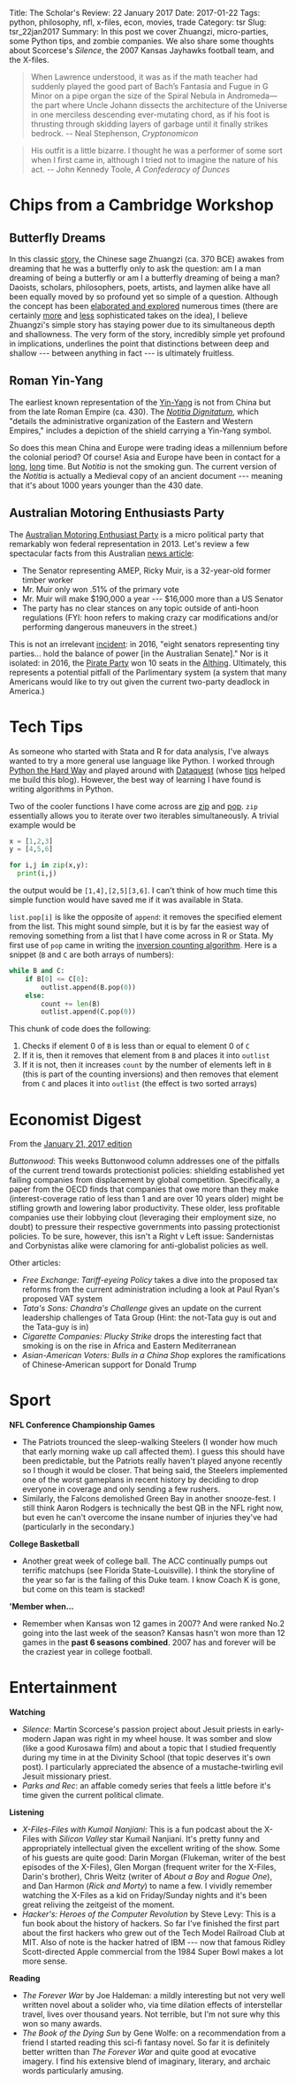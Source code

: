 Title: The Scholar's Review: 22 January 2017
Date: 2017-01-22
Tags: python, philosophy, nfl, x-files, econ, movies, trade
Category: tsr
Slug: tsr_22jan2017
Summary: In this post we cover Zhuangzi, micro-parties, some Python tips, and zombie companies. We also share some thoughts about Scorcese's *Silence*, the 2007 Kansas Jayhawks football team, and the X-files.

>When Lawrence understood, it was as if the math teacher had suddenly played the good part of Bach’s Fantasia and Fugue in G Minor on a pipe organ the size of the Spiral Nebula in Andromeda—the part where Uncle Johann dissects the architecture of the Universe in one merciless descending ever-mutating chord, as if his foot is thrusting through skidding layers of garbage until it finally strikes bedrock.
> -- Neal Stephenson, *Cryptonomicon*

<!--  -->

>His outfit is a little bizarre. I thought he was a performer of some sort when I first came in, although I tried not to imagine the nature of his act.
>-- John Kennedy Toole, *A Confederacy of Dunces*


# Chips from a Cambridge Workshop

## Butterfly Dreams

In this classic [story](https://en.wikipedia.org/wiki/Zhuangzi_(book)#.22The_Butterfly_Dream.22), the Chinese sage Zhuangzi (ca. 370 BCE) awakes from dreaming that he was a butterfly only to ask the question: am I a man dreaming of being a butterfly or am I a butterfly dreaming of being a man? Daoists, scholars, philosophers, poets, artists, and laymen alike have all been equally moved by so profound yet so simple of a question. Although the concept has been [elaborated and explored](https://en.wikipedia.org/wiki/Dream_argument) numerous times (there are certainly [more](https://en.wikipedia.org/wiki/Vasubandhu) and [less](https://en.wikipedia.org/wiki/Meditations_on_First_Philosophy) sophisticated takes on the idea), I believe Zhuangzi's simple story has staying power due to its simultaneous depth and shallowness. The very form of the story, incredibly simple yet profound in implications, underlines the point that distinctions between deep and shallow --- between anything in fact --- is ultimately fruitless.

## Roman Yin-Yang

The earliest known representation of the [Yin-Yang](https://en.wikipedia.org/wiki/Taijitu) is not from China but from the late Roman Empire (ca. 430). The [*Notitia Dignitatum*](https://en.wikipedia.org/wiki/Notitia_Dignitatum), which "details the administrative organization of the Eastern and Western Empires," includes a depiction of the shield carrying a Yin-Yang symbol.

So does this mean China and Europe were trading ideas a millennium before the colonial period? Of course! Asia and Europe have been in contact for a [long](https://en.wikipedia.org/wiki/Sino-Roman_relations#Embassy_to_Augustus), [long](https://en.wikipedia.org/wiki/Periplus_of_the_Erythraean_Sea) time. But *Notitia* is not the smoking gun. The current version of the *Notitia* is actually a Medieval copy of an ancient document --- meaning that it's about 1000 years younger than the 430 date.

## Australian Motoring Enthusiasts Party

The [Australian Motoring Enthusiast Party](https://en.wikipedia.org/wiki/Australian_Motoring_Enthusiast_Party) is a micro political party that remarkably won federal representation in 2013. Let's review a few spectacular facts from this Australian [news article](http://www.abc.net.au/news/2014-06-30/australian-motoring-enthusiasts-party-ricky-muir-begins-senate/5561076):

* The Senator representing AMEP, Ricky Muir, is a 32-year-old former timber worker
* Mr. Muir only won .51% of the primary vote
* Mr. Muir will make $190,000 a year --- $16,000 more than a US Senator
* The party has no clear stances on any topic outside of anti-hoon regulations (FYI: hoon refers to making crazy car modifications and/or performing dangerous maneuvers in the street.)

This is not an irrelevant [incident](http://www.economist.com/news/asia/21695553-prime-minister-threatens-early-election-bid-stamp-his-authority-turnbulls-big-gamble): in 2016, "eight senators representing tiny parties... hold the balance of power [in the Australian Senate]." Nor is it isolated: in 2016, the [Pirate Party](https://en.wikipedia.org/wiki/Pirate_Party_(Iceland)) won 10 seats in the [Althing](https://en.wikipedia.org/wiki/Althing). Ultimately, this represents a potential pitfall of the Parlimentary system (a system that many Americans would like to try out given the current two-party deadlock in America.)

# Tech Tips

As someone who started with Stata and R for data analysis, I've always wanted to try a more general use language like Python. I worked through [Python the Hard Way](https://learnpythonthehardway.org) and played around with [Dataquest](https://www.dataquest.io) (whose [tips](https://www.dataquest.io/blog/how-to-setup-a-data-science-blog/) helped me build this blog). However, the best way of learning I have found is writing algorithms in Python.

Two of the cooler functions I have come across are [zip](https://docs.python.org/3.3/library/functions.html#zip) and [pop](https://docs.python.org/2/tutorial/datastructures.html#more-on-lists). `zip` essentially allows you to iterate over two iterables simultaneously. A trivial example would be

```python
x = [1,2,3]
y = [4,5,6]

for i,j in zip(x,y):
  print(i,j)
```
the output would be `[1,4],[2,5][3,6]`. I can't think of how much time this simple function would have saved me if it was available in Stata.

`list.pop[i]` is like the opposite of `append`: it removes the specified element from the list. This might sound simple, but it is by far the easiest way of removing something from a list that I have come across in R or Stata. My first use of `pop` came in writing the [inversion counting algorithm](https://github.com/tkthomas27/stanford_algos/blob/master/course1/count_inversions.py). Here is a snippet (`B` and `C` are both arrays of numbers):

```python
while B and C:
    if B[0] <= C[0]:
        outlist.append(B.pop(0))
    else:
        count += len(B)
        outlist.append(C.pop(0))
```
This chunk of code does the following:

1. Checks if element 0 of `B` is less than or equal to element 0 of `C`
2. If it is, then it removes that element from `B` and places it into `outlist`
3. If it is not, then it increases `count` by the number of elements left in `B` (this is part of the counting inversions) and then removes that element from `C` and places it into `outlist` (the effect is two sorted arrays)

# Economist Digest

From the [January 21, 2017 edition](http://www.economist.com/printedition/2017-01-21)

*Buttonwood*: This weeks Buttonwood column addresses one of the pitfalls of the current trend towards protectionist policies: shielding established yet failing companies from displacement by global competition. Specifically, a paper from the OECD finds that companies that owe more than they make (interest-coverage ratio of less than 1 and are over 10 years older) might be stifling growth and lowering labor productivity. These older, less profitable companies use their lobbying clout (leveraging their employment size, no doubt) to pressure their respective governments into passing protectionist policies. To be sure, however, this isn't a Right v Left issue: Sandernistas and Corbynistas alike were clamoring for anti-globalist policies as well.

Other articles:

* *Free Exchange: Tariff-eyeing Policy* takes a dive into the proposed tax reforms from the current administration including a look at Paul Ryan's proposed VAT system
* *Tata's Sons: Chandra's Challenge* gives an update on the current leadership challenges of Tata Group (Hint: the not-Tata guy is out and the Tata-guy is in)
* *Cigarette Companies: Plucky Strike* drops the interesting fact that smoking is on the rise in Africa and Eastern Mediterranean
* *Asian-American Voters: Bulls in a China Shop* explores the ramifications of Chinese-American support for Donald Trump

# Sport

**NFL Conference Championship Games**

* The Patriots trounced the sleep-walking Steelers (I wonder how much that early morning wake up call affected them). I guess this should have been predictable, but the Patriots really haven't played anyone recently so I though it would be closer. That being said, the Steelers implemented one of the worst gameplans in recent history by deciding to drop everyone in coverage and only sending a few rushers.
* Similarly, the Falcons demolished Green Bay in another snooze-fest. I still think Aaron Rodgers is technically the best QB in the NFL right now, but even he can't overcome the insane number of injuries they've had (particularly in the secondary.)

**College Basketball**

* Another great week of college ball. The ACC continually pumps out terrific matchups (see Florida State-Louisville). I think the storyline of the year so far is the failing of this Duke team. I know Coach K is gone, but come on this team is stacked!

**'Member when...**

* Remember when Kansas won 12 games in 2007? And were ranked No.2 going into the last week of the season? Kansas hasn't won more than 12 games in the **past 6 seasons combined**. 2007 has and forever will be the craziest year in college football.

# Entertainment

**Watching**

* *Silence*: Martin Scorcese's passion project about Jesuit priests in early-modern Japan was right in my wheel house. It was somber and slow (like a good Kurosawa film) and about a topic that I studied frequently during my time in at the Divinity School (that topic deserves it's own post). I particularly appreciated the absence of a mustache-twirling evil Jesuit missionary priest.
* *Parks and Rec*: an affable comedy series that feels a little before it's time given the current political climate.

**Listening**

* *X-Files-Files with Kumail Nanjiani*: This is a fun podcast about the X-Files with *Silicon Valley* star Kumail Nanjiani. It's pretty funny and appropriately intellectual given the excellent writing of the show. Some of his guests are quite good: Darin Morgan (Flukeman, writer of the best episodes of the X-Files), Glen Morgan (frequent writer for the X-Files, Darin's brother), Chris Weitz (writer of *About a Boy* and *Rogue One*), and Dan Harmon (*Rick and Morty*) to name a few. I vividly remember watching the X-Files as a kid on Friday/Sunday nights and it's been great reliving the zeitgeist of the moment.
* *Hacker's: Heroes of the Computer Revolution* by Steve Levy: This is a fun book about the history of hackers. So far I've finished the first part about the first hackers who grew out of the Tech Model Railroad Club at MIT. Also of note is the hacker hatred of IBM --- now that famous Ridley Scott-directed Apple commercial from the 1984 Super Bowl makes a lot more sense.

**Reading**

* *The Forever War* by Joe Haldeman: a mildly interesting but not very well written novel about a solider who, via time dilation effects of interstellar travel, lives over thousand years. Not terrible, but I'm not sure why this won so many awards.
* *The Book of the Dying Sun* by Gene Wolfe: on a recommendation from a friend I started reading this sci-fi fantasy novel. So far it is definitely better written than *The Forever War* and quite good at evocative imagery. I find his extensive blend of imaginary, literary, and archaic words particularly amusing.

